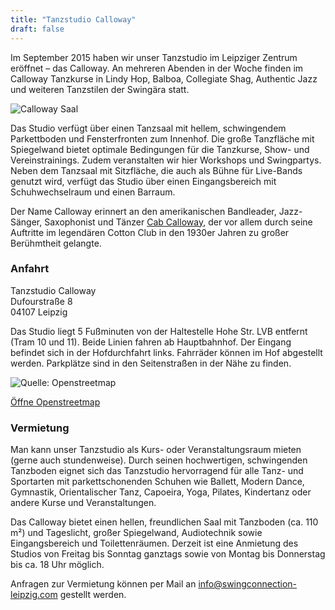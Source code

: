 ```yaml
---
title: "Tanzstudio Calloway"
draft: false
---
```


Im September 2015 haben wir unser Tanzstudio im Leipziger Zentrum eröffnet – das Calloway. An mehreren Abenden in der Woche finden im Calloway Tanzkurse in Lindy Hop, Balboa, Collegiate Shag, Authentic Jazz und weiteren Tanzstilen der Swingära statt.

![Calloway Saal](saal.jpg)

Das Studio verfügt über einen Tanzsaal mit hellem, schwingendem Parkettboden und Fensterfronten zum Innenhof. Die große Tanzfläche mit Spiegelwand bietet optimale Bedingungen für die Tanzkurse, Show- und Vereinstrainings. Zudem veranstalten wir hier Workshops und Swingpartys. Neben dem Tanzsaal mit Sitzfläche, die auch als Bühne für Live-Bands genutzt wird, verfügt das Studio über einen Eingangsbereich mit Schuhwechselraum und einen Barraum.

Der Name Calloway erinnert an den amerikanischen Bandleader, Jazz-Sänger, Saxophonist und Tänzer [Cab Calloway](https://en.wikipedia.org/wiki/Cab_Calloway), der vor allem durch seine Auftritte im legendären Cotton Club in den 1930er Jahren zu großer Berühmtheit gelangte.


### Anfahrt
Tanzstudio Calloway  
Dufourstraße 8  
04107 Leipzig  

Das Studio liegt 5 Fußminuten von der Haltestelle Hohe Str. LVB entfernt (Tram 10 und 11). Beide Linien fahren ab Hauptbahnhof. Der Eingang befindet sich in der Hofdurchfahrt links. Fahrräder können im Hof abgestellt werden. Parkplätze sind in den Seitenstraßen in der Nähe zu finden.

![Quelle: Openstreetmap](calloway.PNG)

[Öffne Openstreetmap](https://openstreetmap.de/karte/?zoom=18&lat=51.32848&lon=12.37081&layers=B00TF)

### Vermietung

Man kann unser Tanzstudio als Kurs- oder Veranstaltungsraum mieten (gerne auch stundenweise). Durch seinen hochwertigen, schwingenden Tanzboden eignet sich das Tanzstudio hervorragend für alle Tanz- und Sportarten mit parkettschonenden Schuhen wie Ballett, Modern Dance, Gymnastik, Orientalischer Tanz, Capoeira, Yoga, Pilates, Kindertanz oder andere Kurse und Veranstaltungen.

Das Calloway bietet einen hellen, freundlichen Saal mit Tanzboden (ca. 110 m²) und Tageslicht, großer Spiegelwand, Audiotechnik sowie Eingangsbereich und Toilettenräumen. Derzeit ist eine Anmietung des Studios von Freitag bis Sonntag ganztags sowie von Montag bis Donnerstag bis ca. 18 Uhr möglich.

Anfragen zur Vermietung können per Mail an info@swingconnection-leipzig.com gestellt werden.
